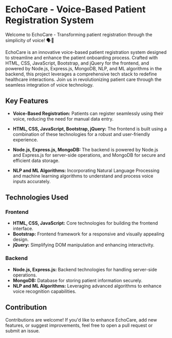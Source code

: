 # EchoCare - Voice-Based Patient Registration System

Welcome to EchoCare - Transforming patient registration through the simplicity of voice! 🗣️🏥

EchoCare is an innovative voice-based patient registration system designed to streamline and enhance the patient onboarding process. Crafted with HTML, CSS, JavaScript, Bootstrap, and jQuery for the frontend, and powered by Node.js, Express.js, MongoDB, NLP, and ML algorithms in the backend, this project leverages a comprehensive tech stack to redefine healthcare interactions. Join us in revolutionizing patient care through the seamless integration of voice technology.

## Key Features

- **Voice-Based Registration:** Patients can register seamlessly using their voice, reducing the need for manual data entry.

- **HTML, CSS, JavaScript, Bootstrap, jQuery:** The frontend is built using a combination of these technologies for a robust and user-friendly experience.

- **Node.js, Express.js, MongoDB:** The backend is powered by Node.js and Express.js for server-side operations, and MongoDB for secure and efficient data storage.

- **NLP and ML Algorithms:** Incorporating Natural Language Processing and machine learning algorithms to understand and process voice inputs accurately.

## Technologies Used

### Frontend
- **HTML, CSS, JavaScript:** Core technologies for building the frontend interface.
- **Bootstrap:** Frontend framework for a responsive and visually appealing design.
- **jQuery:** Simplifying DOM manipulation and enhancing interactivity.

### Backend
- **Node.js, Express.js:** Backend technologies for handling server-side operations.
- **MongoDB:** Database for storing patient information securely.
- **NLP and ML Algorithms:** Leveraging advanced algorithms to enhance voice recognition capabilities.

## Contribution

Contributions are welcome! If you'd like to enhance EchoCare, add new features, or suggest improvements, feel free to open a pull request or submit an issue.
